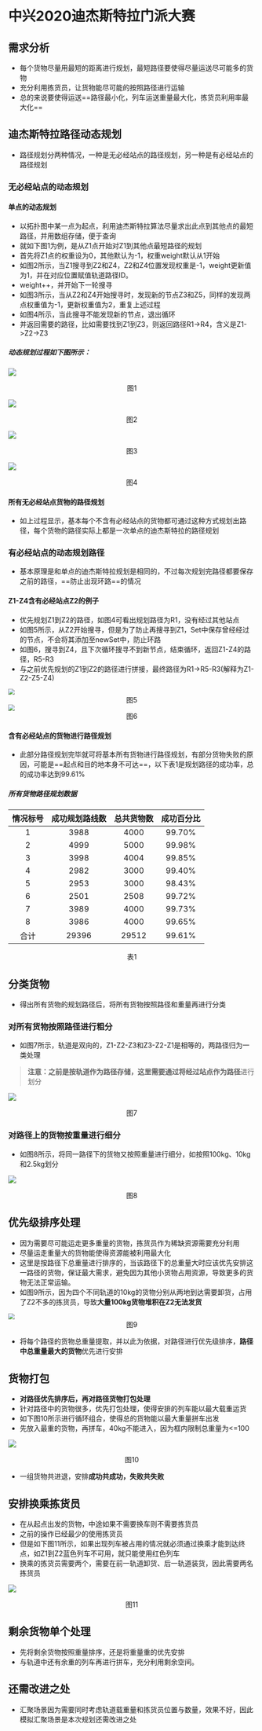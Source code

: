 # 中兴2020迪杰斯特拉门派大赛
## 需求分析

- 每个货物尽量用最短的距离进行规划，最短路径要使得尽量运送尽可能多的货物
- 充分利用拣货员，让货物能尽可能的按照路径进行运输
- 总的来说要使得运送==路径最小化，列车运送重量最大化，拣货员利用率最大化==

## 迪杰斯特拉路径动态规划

- 路径规划分两种情况，一种是无必经站点的路径规划，另一种是有必经站点的路径规划

### 无必经站点的动态规划

#### 单点的动态规划

- 以拓扑图中某一点为起点，利用迪杰斯特拉算法尽量求出此点到其他点的最短路径，并用数组存储，便于查询
- 就如下图1为例，是从Z1点开始对Z1到其他点最短路径的规划
- 首先将Z1点的权重设为0，其他默认为-1，权重weight默认从1开始
- 如图2所示，当Z1搜寻到Z2和Z4，Z2和Z4位置发现权重是-1，weight更新值为1，并在对应位置赋值轨道路径ID。
- weight++，并开始下一轮搜寻
- 如图3所示，当从Z2和Z4开始搜寻时，发现新的节点Z3和Z5，同样的发现两点权重值为-1，更新权重值为2，重复上述过程
- 如图4所示，当此搜寻不能发现新的节点，退出循环
- 并返回需要的路径，比如需要找到Z1到Z3，则返回路径R1->R4，含义是Z1->Z2->Z3

##### 动态规划过程如下图所示：

![](https://note.youdao.com/yws/public/resource/adf77aec0ae71ba353e3748e80655629/xmlnote/654567F712B44602BD7B4474F317B1EE/8287)

<center>图1</center>

![](https://note.youdao.com/yws/public/resource/adf77aec0ae71ba353e3748e80655629/xmlnote/542329C7104746DE9CA66024621B8FD7/8289)

<center>图2</center>

![](https://note.youdao.com/yws/public/resource/adf77aec0ae71ba353e3748e80655629/xmlnote/EDF9B9941B044BEFAA12D6F7DDD8E9F6/8291)

<center>图3</center>

![](https://note.youdao.com/yws/public/resource/adf77aec0ae71ba353e3748e80655629/xmlnote/BA37D8B1806A4E27A83AFCD3DDFB9630/8293)

<center>图4</center>

#### 所有无必经站点货物的路径规划

- 如上过程显示，基本每个不含有必经站点的货物都可通过这种方式规划出路径，每个货物的路径实际上都是一次单点的迪杰斯特拉的路径规划

### 有必经站点的动态规划路径

- 基本原理是和单点的迪杰斯特拉规划是相同的，不过每次规划完路径都要保存之前的路径，==防止出现环路==的情况

#### Z1-Z4含有必经站点Z2的例子

- 优先规划Z1到Z2的路径，如图4可看出规划路径为R1，没有经过其他站点
- 如图5所示，从Z2开始搜寻，但是为了防止再搜寻到Z1，Set中保存曾经经过的节点，不会将其添加至newSet中，防止环路
- 如图6，搜寻到Z4，且下次循环搜寻不到新节点，结束循环，返回Z1-Z4的路径，R5-R3
- 与之前优先规划的Z1到Z2的路径进行拼接，最终路径为R1->R5-R3(解释为Z1-Z2-Z5-Z4)

<img src="https://note.youdao.com/yws/public/resource/adf77aec0ae71ba353e3748e80655629/xmlnote/828D79A844274BC38B4B217848B458E5/8297" style="zoom:80%;" />

<center>图5</center>

<img src="https://note.youdao.com/yws/public/resource/adf77aec0ae71ba353e3748e80655629/xmlnote/363145F9602341AC9759FA98ADBC8AC4/8300" style="zoom:80%;" />

<center>图6</center>

#### 含有必经站点的货物进行路径规划

- 此部分路径规划完毕就可将基本所有货物进行路径规划，有部分货物失败的原因，可能是==起点和目的地本身不可达==，以下表1是规划路径的成功率，总的成功率达到99.61%

##### 所有货物路径规划数据

| 情况标号 | 成功规划路线数 | 总共货物数 | 成功百分比 |
| :------: | :------------: | :--------: | :--------: |
|    1     |      3988      |    4000    |   99.70%   |
|    2     |      4999      |    5000    |   99.98%   |
|    3     |      3998      |    4004    |   99.85%   |
|    4     |      2982      |    3000    |   99.40%   |
|    5     |      2953      |    3000    |   98.43%   |
|    6     |      2501      |    2508    |   99.72%   |
|    7     |      3989      |    4000    |   99.73%   |
|    8     |      3986      |    4000    |   99.65%   |
|   合计   |     29396      |   29512    |   99.61%   |

<center>表1</center>

## 分类货物

- 得出所有货物的规划路径后，将所有货物按照路径和重量再进行分类

### 对所有货物按照路径进行粗分

- 如图7所示，轨道是双向的，Z1-Z2-Z3和Z3-Z2-Z1是相等的，两路径归为一类处理

> **注意：**之前是按轨道作为路径存储，这里需要通过将**经过站点作为路径**进行划分

![](https://note.youdao.com/yws/public/resource/adf77aec0ae71ba353e3748e80655629/xmlnote/0ECFCE09976F4FA7BEDF19D454999208/8303)

<center>图7</center>

### 对路径上的货物按重量进行细分

- 如图8所示，将同一路径下的货物又按照重量进行细分，如按照100kg、10kg和2.5kg划分

![](https://note.youdao.com/yws/public/resource/adf77aec0ae71ba353e3748e80655629/xmlnote/B124B8C2632141E68CFD5F4E21DBFE21/8305)

<center>图8</center>

## 优先级排序处理

- 因为需要尽可能运走更多重量的货物，拣货员作为稀缺资源需要充分利用
- 尽量运走重量大的货物能使得资源能被利用最大化
- 这里是按路径下总重量进行排序的，当该路径下的总重量大时应该优先安排这一路径的货物，保证最大需求，避免因为其他小货物占用资源，导致更多的货物无法正常运输。
- 如图9所示，因为四个不同轨道的10kg的货物分别从两地到达需要卸货，占用了Z2不多的拣货员，导致**大量100kg货物堆积在Z2无法发货**

<img src="https://note.youdao.com/yws/public/resource/adf77aec0ae71ba353e3748e80655629/xmlnote/5A8D7E0DBA8843008FB853B717D5C487/8307" style="zoom:80%;" />

<center>图9</center>

- 将每个路径的货物总重量提取，并以此为依据，对路径进行优先级排序，**路径中总重量最大的货物**优先进行安排

## 货物打包

- **对路径优先排序后，再对路径货物打包处理**
- 针对路径中的货物很多，优先打包处理，使得安排的列车能以最大载重运货
- 如下图10所示进行循环组合，使得总的货物能以最大重量拼车出发
- 先放入最重的货物，再拼车，40kg不能进入，因为框内限制总重量为<=100

![](https://note.youdao.com/yws/public/resource/adf77aec0ae71ba353e3748e80655629/xmlnote/8F688DF7D9FA4FF9A8D8985C29AF6868/8311)

<center>图10</center>

- 一组货物共进退，安排**成功共成功，失败共失败**

## 安排换乘拣货员

- 在从起点出发的货物，中途如果不需要换车则不需要拣货员
- 之前的操作已经最少的使用拣货员
- 但是如下图11所示，如果出现列车被占用的情况就必须通过换乘才能到达终点，如Z1到Z2蓝色列车不可用，就只能使用红色列车
- 换乘的拣货员需要两个，需要在前一轨道卸货、后一轨道装货，因此需要两名拣货员

![](https://note.youdao.com/yws/public/resource/adf77aec0ae71ba353e3748e80655629/xmlnote/91BA7217CC6E4EF1841E7171BD1C400A/8313)

<center>图11</center>

## 剩余货物单个处理

- 先将剩余货物按照重量排序，还是将重量重的优先安排
- 与轨道中还有余重的列车再进行拼车，充分利用剩余空间。

## 还需改进之处

- 汇聚场景因为需要同时考虑轨道载重量和拣货员位置与数量，效果不好，因此模拟汇聚场景是本次规划还需改进之处
